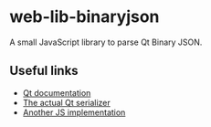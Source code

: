 # web-lib-binaryjson

A small JavaScript library to parse Qt Binary JSON.

## Useful links

- [Qt documentation](https://doc.qt.io/Qt-5/qjsondocument.html#toBinaryData)
- [The actual Qt serializer](https://github.com/qt/qtbase/blob/dev/src/corelib/serialization/qjson_p.h)
- [Another JS implementation](https://github.com/corn3lius/qtBinaryJsonHelper)
